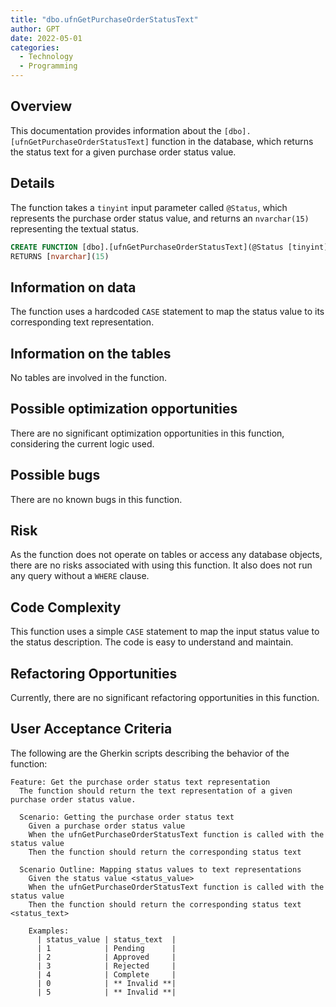```yaml
---
title: "dbo.ufnGetPurchaseOrderStatusText"
author: GPT
date: 2022-05-01
categories:
  - Technology
  - Programming
---
```


## Overview
This documentation provides information about the `[dbo].[ufnGetPurchaseOrderStatusText]` function in the database, which returns the status text for a given purchase order status value.

## Details
The function takes a `tinyint` input parameter called `@Status`, which represents the purchase order status value, and returns an `nvarchar(15)` representing the textual status.

```sql
CREATE FUNCTION [dbo].[ufnGetPurchaseOrderStatusText](@Status [tinyint])
RETURNS [nvarchar](15)
```

## Information on data
The function uses a hardcoded `CASE` statement to map the status value to its corresponding text representation.

## Information on the tables
No tables are involved in the function.

## Possible optimization opportunities
There are no significant optimization opportunities in this function, considering the current logic used.

## Possible bugs
There are no known bugs in this function.

## Risk
As the function does not operate on tables or access any database objects, there are no risks associated with using this function. It also does not run any query without a `WHERE` clause.

## Code Complexity
This function uses a simple `CASE` statement to map the input status value to the status description. The code is easy to understand and maintain.

## Refactoring Opportunities
Currently, there are no significant refactoring opportunities in this function.

## User Acceptance Criteria
The following are the Gherkin scripts describing the behavior of the function:

```gherkin
Feature: Get the purchase order status text representation
  The function should return the text representation of a given purchase order status value.

  Scenario: Getting the purchase order status text
    Given a purchase order status value
    When the ufnGetPurchaseOrderStatusText function is called with the status value
    Then the function should return the corresponding status text
 
  Scenario Outline: Mapping status values to text representations
    Given the status value <status_value>
    When the ufnGetPurchaseOrderStatusText function is called with the status value
    Then the function should return the corresponding status text <status_text>

    Examples:
      | status_value | status_text  |
      | 1            | Pending      |
      | 2            | Approved     |
      | 3            | Rejected     |
      | 4            | Complete     |
      | 0            | ** Invalid **|
      | 5            | ** Invalid **|
```
